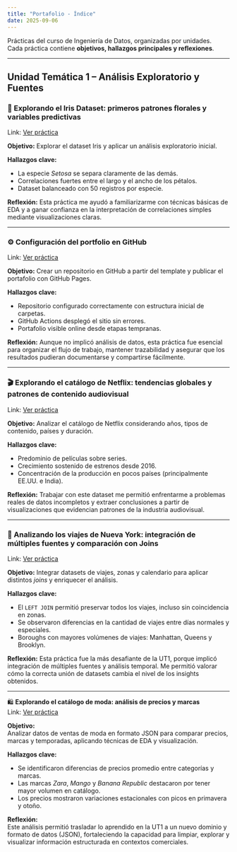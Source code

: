 ```yaml
---
title: "Portafolio - Índice"
date: 2025-09-06
---
```


Prácticas del curso de Ingeniería de Datos, organizadas por unidades.  
Cada práctica contiene **objetivos, hallazgos principales y reflexiones**.

---

## Unidad Temática 1 – Análisis Exploratorio y Fuentes

### 🌸 Explorando el Iris Dataset: primeros patrones florales y variables predictivas
Link: [Ver práctica](../UT1/practica1/main1.md)

**Objetivo:** 
Explorar el dataset Iris y aplicar un análisis exploratorio inicial.  

**Hallazgos clave:**
- La especie *Setosa* se separa claramente de las demás.
- Correlaciones fuertes entre el largo y el ancho de los pétalos.
- Dataset balanceado con 50 registros por especie.

**Reflexión:** 
Esta práctica me ayudó a familiarizarme con técnicas básicas de EDA y a ganar confianza en la interpretación de correlaciones simples mediante visualizaciones claras.

---

### ⚙️ Configuración del portfolio en GitHub
Link: [Ver práctica](../UT1/practica2/main2.md)

**Objetivo:** 
Crear un repositorio en GitHub a partir del template y publicar el portafolio con GitHub Pages.  

**Hallazgos clave:**
- Repositorio configurado correctamente con estructura inicial de carpetas.
- GitHub Actions desplegó el sitio sin errores.
- Portafolio visible online desde etapas tempranas.

**Reflexión:** 
Aunque no implicó análisis de datos, esta práctica fue esencial para organizar el flujo de trabajo, mantener trazabilidad y asegurar que los resultados pudieran documentarse y compartirse fácilmente.

---

### 🎬 Explorando el catálogo de Netflix: tendencias globales y patrones de contenido audiovisual
Link: [Ver práctica](../UT1/practica3/main3.md)

**Objetivo:** 
Analizar el catálogo de Netflix considerando años, tipos de contenido, países y duración.  

**Hallazgos clave:**
- Predominio de películas sobre series.
- Crecimiento sostenido de estrenos desde 2016.
- Concentración de la producción en pocos países (principalmente EE.UU. e India).

**Reflexión:** 
Trabajar con este dataset me permitió enfrentarme a problemas reales de datos incompletos y extraer conclusiones a partir de visualizaciones que evidencian patrones de la industria audiovisual.

---

### 🚕 Analizando los viajes de Nueva York: integración de múltiples fuentes y comparación con Joins

Link: [Ver práctica](../UT1/practica4/main4.md)

**Objetivo:** 
Integrar datasets de viajes, zonas y calendario para aplicar distintos *joins* y enriquecer el análisis.  

**Hallazgos clave:**
- El `LEFT JOIN` permitió preservar todos los viajes, incluso sin coincidencia en zonas.
- Se observaron diferencias en la cantidad de viajes entre días normales y especiales.
- Boroughs con mayores volúmenes de viajes: Manhattan, Queens y Brooklyn.

**Reflexión:** 
Esta práctica fue la más desafiante de la UT1, porque implicó integración de múltiples fuentes y análisis temporal. Me permitió valorar cómo la correcta unión de datasets cambia el nivel de los insights obtenidos.

---

🛍️ **Explorando el catálogo de moda: análisis de precios y marcas**  
Link: [Ver práctica](../UT1/extraUT1/extramain.md)

**Objetivo:**  
Analizar datos de ventas de moda en formato JSON para comparar precios, marcas y temporadas, aplicando técnicas de EDA y visualización.

**Hallazgos clave:**  
- Se identificaron diferencias de precios promedio entre categorías y marcas.  
- Las marcas *Zara*, *Mango* y *Banana Republic* destacaron por tener mayor volumen en catálogo.  
- Los precios mostraron variaciones estacionales con picos en primavera y otoño.  

**Reflexión:**  
Este análisis permitió trasladar lo aprendido en la UT1 a un nuevo dominio y formato de datos (JSON), fortaleciendo la capacidad para limpiar, explorar y visualizar información estructurada en contextos comerciales.
